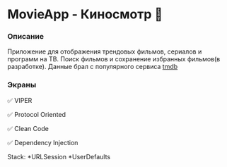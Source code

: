 # MovieApp - Киносмотр 🍿
### Описание
Приложение для отображения трендовых фильмов, сериалов и программ на ТВ. Поиск фильмов и сохранение избранных фильмов(в разработке). Данные брал с популярного сервиса [tmdb](https://www.themoviedb.org/)
### Экраны

✅ VIPER

✅ Protocol Oriented

✅ Clean Code

✅ Dependency Injection

Stack:
*URLSession
*UserDefaults
